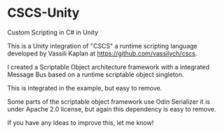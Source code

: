 # CSCS-Unity
Custom Scripting in C# in Unity

This is a Unity integration of "CSCS" a runtime scripting language developed by Vassili Kaplan at https://github.com/vassilych/cscs.

I created a Scriptable Object architecture framework with a integrated Message Bus based on a runtime scriptable object singleton.

This is integrated in the example, but easy to remove.

Some parts of the scriptable object framework use Odin Serializer it is under Apache 2.0 license, but again this dependency is easy to remove.

If you have any Ideas to improve this, let me know!
